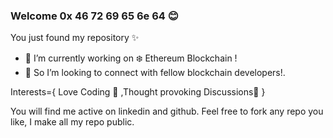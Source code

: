 ### Welcome 0x 46 72 69 65 6e 64 😊

<!--
**mfahadqureshi786/mfahadqureshi786** is a ✨ _special_ ✨ repository because its `README.md` (this file) appears on your GitHub profile.

Here are some ideas to get you started:


- 🌱 I’m currently learning ...
- 👯 I’m looking to collaborate on ...
- 🤔 I’m looking for help with ...
- 💬 Ask me about ...
- 📫 How to reach me: ...
- 😄 Pronouns: ...
- ⚡ Fun fact: ...
-->
  You just found my repository ✨
- 🔭 I’m currently working on ❄️ Ethereum Blockchain !
- 👯 So I’m looking to connect with fellow blockchain developers!.

Interests={
          Love Coding 🤖
         ,Thought provoking Discussions🦜
          }
          
You will find me active on linkedin and github.
Feel free to fork any repo you like, I make all my repo public.

